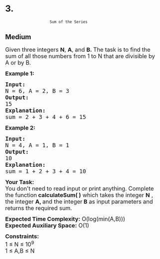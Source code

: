 # 3. 
                        Sum of the Series
##  Medium 
<div class="problem-statement">
                <p></p><p><span style="font-size:18px">Given three integers <strong>N</strong>, <strong>A</strong>, and&nbsp;<strong>B.&nbsp;</strong>The task is to find the sum of all those numbers from 1 to N that are divisible by A&nbsp;or by B.</span></p>

<p><span style="font-size:18px"><strong>Example 1:</strong></span></p>

<pre><span style="font-size:18px"><strong>Input:</strong>
N = 6, A = 2, B = 3
<strong>Output:</strong> 
15
<strong>Explanation: 
</strong>sum = 2 + 3 + 4 + 6 = 15
</span></pre>

<p><span style="font-size:18px"><strong>Example 2:</strong></span></p>

<pre><span style="font-size:18px"><strong>Input:
</strong>N = 4, A = 1, B = 1
<strong>Output: 
</strong>10
<strong>Explanation: 
</strong>sum = 1 + 2 + 3 + 4 = 10</span>
</pre>

<p><span style="font-size:18px"><strong>Your Task:&nbsp;</strong><br>
You don't need to read input or print anything. Complete the function<strong>&nbsp;calculateSum( )</strong>&nbsp;which takes the integer&nbsp;<strong>N</strong>&nbsp;, the integer <strong>A, </strong>and the integer<strong> B</strong>&nbsp;as input parameters and returns the required&nbsp;sum.&nbsp;</span></p>

<p><span style="font-size:18px"><strong>Expected Time Complexity:</strong>&nbsp;O(log(min(A,B)))<br>
<strong>Expected Auxiliary Space:</strong>&nbsp;O(1)</span></p>

<p><span style="font-size:18px"><strong>Constraints:</strong><br>
1 ≤ N&nbsp;≤&nbsp;10<sup>9</sup><br>
1 ≤ A,B&nbsp;≤&nbsp;N</span></p>
 <p></p>
            </div>